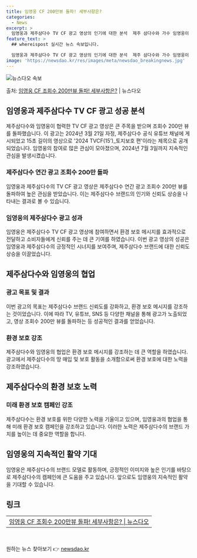 ```yaml
---
title: 임영웅 CF 200만뷰 돌파! 세부사항은?
categories:
  - News
excerpt: >
  임영웅과 제주삼다수 TV CF 광고 영상의 인기에 대한 분석  제주 삼다수와 가수 임영웅이 협력한 TV CF…
feature_text: >
  ## whereispost 실시간 뉴스 속보입니다.

  임영웅과 제주삼다수 TV CF 광고 영상의 인기에 대한 분석  제주 삼다수와 가수 임영웅이 협력한 TV CF…
image: 'https://newsdao.kr/res/images/meta/newsdao_breakingnews.jpg'
---
```


![뉴스다오 속보](https://newsdao.kr/res/images/meta/newsdao_breakingnews.jpg)

<p>출처: <a href="https://newsdao.kr/4612" rel="dofollow">임영웅 CF 조회수 200만뷰 돌파! 세부사항은?</a> | 뉴스다오</p>

<h2 data-ke-size="size26">임영웅과 제주삼다수 TV CF 광고 성공 분석</h2>
<p data-ke-size="size16">제주삼다수와 임영웅이 협력한 TV CF 광고 영상은 큰 주목을 받으며 조회수 200만 뷰를 돌파했습니다. 이 광고는 2024년 3월 21일 자정, 제주삼다수 공식 유튜브 채널에 게시되었고 15초 길이의 영상으로 '2024 TVCF(15’)_토지보호 편'이라는 제목으로 공개되었습니다. 임영웅의 참여로 많은 관심이 모아졌으며, 2024년 7월 3일까지 지속적인 관심을 발생시켰습니다.</p>

<h3>제주삼다수 연간 광고 조회수 200만 돌파</h3>
<p data-ke-size="size16">임영웅과 제주삼다수의 TV CF 광고 영상은 제주삼다수 연간 광고 조회수 200만 뷰를 돌파하여 높은 관심을 받았습니다. 이는 제주삼다수 브랜드의 인기와 신뢰도 상승을 나타내는 결과로 볼 수 있습니다.</p>

<h3>임영웅의 제주삼다수 광고 성과</h3>
<p data-ke-size="size16">임영웅은 제주삼다수 TV CF 광고 영상에 참여하면서 환경 보호 메시지를 효과적으로 전달하고 소비자들에게 신뢰를 주는 데 큰 기여를 하였습니다. 이번 광고 영상의 성공은 임영웅과 제주삼다수의 긍정적인 시너지를 보여주며, 제주삼다수 브랜드에 대한 신뢰도 상승을 이끌었습니다.</p>

<h2 data-ke-size="size26">제주삼다수와 임영웅의 협업</h2>

<h3>광고 목표 및 결과</h3>
<p data-ke-size="size16">이번 광고의 목표는 제주삼다수 브랜드 신뢰도를 강화하고, 환경 보호 메시지를 강조하는 것이었습니다. 이에 따라 TV, 유튜브, SNS 등 다양한 채널을 통해 광고가 노출되었고, 영상 조회수 200만 뷰를 돌파하는 등 성공적인 결과를 얻었습니다.</p>

<h3>환경 보호 강조</h3>
<p data-ke-size="size16">제주삼다수와 임영웅의 협업은 환경 보호 메시지를 강조하는 데 큰 역할을 하였습니다. 광고에서 제주삼다수의 땅 매입 및 보호 활동을 소개함으로써 환경 보호에 대한 노력을 강조하였습니다.</p>

<h2 data-ke-size="size26">제주삼다수의 환경 보호 노력</h2>

<h3>미래 환경 보호 캠페인 강조</h3>
<p data-ke-size="size16">제주삼다수는 환경 보호를 위한 다양한 노력을 기울이고 있으며, 임영웅과의 협업을 통해 미래 환경 보호 캠페인을 강조하고 있습니다. 이러한 노력은 제주삼다수의 브랜드 가치를 높이는 데 중요한 역할을 합니다.</p>

<h2 data-ke-size="size26">임영웅의 지속적인 활약 기대</h2>
<p data-ke-size="size16">임영웅은 제주삼다수의 브랜드 모델로 활동하며, 긍정적인 이미지와 높은 인기를 바탕으로 제주삼다수의 캠페인에 큰 도움을 주고 있습니다. 앞으로도 임영웅의 지속적인 활약을 기대할 수 있습니다.</p>

<h2 data-ke-size="size26">링크</h2>
<table>
<tbody>
<tr>
<td style="text-align: center; height: 17px;"><a href="https://newsdao.kr/4612">임영웅 CF 조회수 200만뷰 돌파! 세부사항은? | 뉴스다오</a></td>
</tr>
</tbody>
</table>
<p data-ke-size="size16">&nbsp;</p> 

원하는 뉴스 찾아보기 👉 <a href="https://newsdao.kr" rel="dofollow">newsdao.kr</a>


